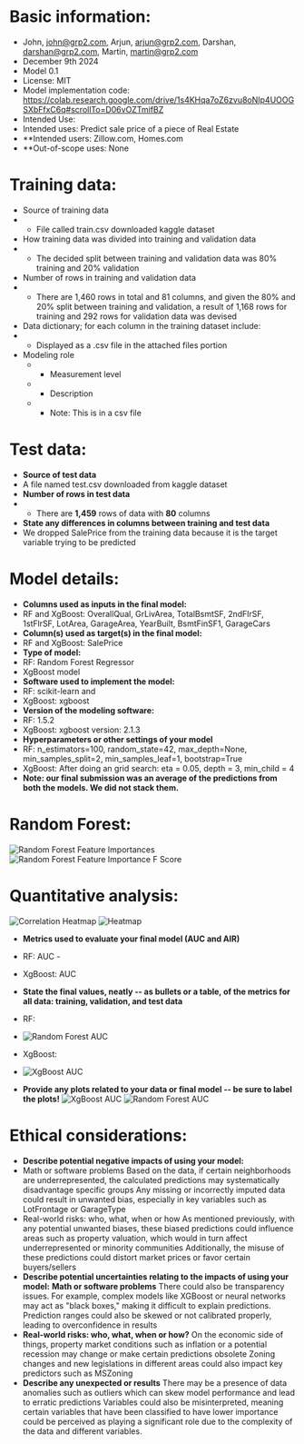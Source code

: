 # Basic information: 
* John, john@grp2.com, Arjun, arjun@grp2.com, Darshan, darshan@grp2.com, Martin, martin@grp2.com 
* December 9th 2024
* Model 0.1
* License: MIT
* Model implementation code: https://colab.research.google.com/drive/1s4KHqa7oZ6zvu8oNIp4UOOGSXbFfxC6q#scrollTo=D06vOZTmifBZ 
* Intended Use:
* Intended uses: Predict sale price of a piece of Real Estate
* **Intended users: Zillow.com, Homes.com
* **Out-of-scope uses: None

# Training data:
* Source of training data
* * File called train.csv downloaded kaggle dataset
* How training data was divided into training and validation data
* * The decided split between training and validation data was 80% training and 20% validation
* Number of rows in training and validation data
* * There are 1,460 rows in total and 81 columns, and given the 80% and 20% split between training and validation, a result of 1,168 rows for training and 292 rows for validation data was devised
* Data dictionary; for each column in the training dataset include:
* * Displayed as a .csv file in the attached files portion
*  Modeling role
   * * Measurement level
   * * Description
   * * Note: This is in a csv file 
# Test data:
* **Source of test data**
* A file named test.csv downloaded from kaggle dataset 
* **Number of rows in test data**
* * There are **1,459** rows of data with **80** columns
* **State any differences in columns between training and test data**
* We dropped SalePrice from the training data because it is the target variable trying to be predicted 
# Model details:
* **Columns used as inputs in the final model:**
* RF and XgBoost: OverallQual, GrLivArea, TotalBsmtSF, 2ndFlrSF, 1stFlrSF, LotArea, GarageArea, YearBuilt, BsmtFinSF1, GarageCars
* **Column(s) used as target(s) in the final model:**
* RF and XgBoost: SalePrice
 * **Type of model:**
* RF: Random Forest Regressor 
* XgBoost model 
* **Software used to implement the model:**
* RF: scikit-learn and 
* XgBoost: xgboost 
* **Version of the modeling software:**
* RF: 1.5.2
* XgBoost: xgboost version: 2.1.3
* **Hyperparameters or other settings of your model**
* RF: n_estimators=100, random_state=42, max_depth=None, min_samples_split=2, min_samples_leaf=1, bootstrap=True
* XgBoost: After doing an grid search: eta = 0.05, depth = 3, min_child = 4
* **Note: our final submission was an average of the predictions from both the models. We did not stack them.**

# Random Forest: 
![Random Forest Feature Importances](rf.png)
![Random Forest Feature Importance F Score](rf1.png)

# Quantitative analysis:
![Correlation Heatmap](heatmap(no_numbers).png)
![Heatmap](heatmap.png)
* **Metrics used to evaluate your final model (AUC and AIR)**
* RF: AUC - 
* XgBoost: AUC
* **State the final values, neatly -- as bullets or a table, of the metrics for all data:
training, validation, and test data**
* RF:
* ![Random Forest AUC](auc1.png)



* XgBoost:
* ![XgBoost AUC](auc2.png)

* **Provide any plots related to your data or final model -- be sure to label the plots!**
![XgBoost AUC](xgboost.png)
![Random Forest AUC](rfauc.png)


# Ethical considerations: 

* **Describe potential negative impacts of using your model:**
* Math or software problems 
Based on the data, if certain neighborhoods are underrepresented, the calculated predictions may systematically disadvantage specific groups 
Any missing or incorrectly imputed data could result in unwanted bias, especially in key variables such as LotFrontage or GarageType
* Real-world risks: who, what, when or how 
As mentioned previously, with any potential unwanted biases, these biased predictions could influence areas such as property valuation, which would in turn affect underrepresented or minority communities 
Additionally, the misuse of these predictions could distort market prices or favor certain buyers/sellers
* **Describe potential uncertainties relating to the impacts of using your model:**
**Math or software problems** 
There could also be transparency issues. For example, complex models like XGBoost or neural networks may act as "black boxes," making it difficult to explain predictions.
Prediction ranges could also be skewed or not calibrated properly, leading to overconfidence in results 
* **Real-world risks: who, what, when or how?**
On the economic side of things, property market conditions such as inflation or a potential recession may change or make certain predictions obsolete 
Zoning changes and new legislations in different areas could also impact key predictors such as MSZoning 
* **Describe any unexpected or results**
There may be a presence of data anomalies such as outliers which can skew model performance and lead to erratic predictions
Variables could also be misinterpreted, meaning certain variables that have been classified to have lower importance could be perceived as playing a significant role due to the complexity of the data and different variables.

